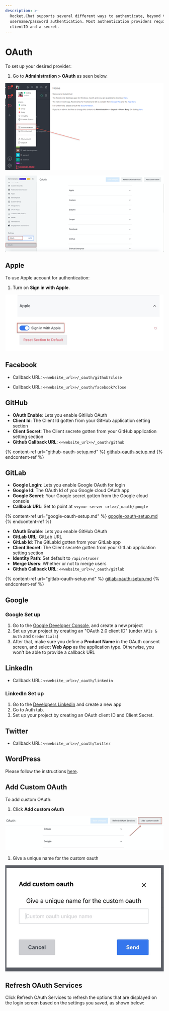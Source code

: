 ```yaml
---
description: >-
  Rocket.Chat supports several different ways to authenticate, beyond the basic
  username/password authentication. Most authentication providers require a
  clientID and a secret.
---
```


# OAuth

To set up your desired provider:

1. Go to **Administration > OAuth** as seen below.

![](<../../../../.gitbook/assets/image (682).png>)

![](<../../../../.gitbook/assets/image (132).png>)

## Apple

To use Apple account for authentication:

1. Turn on **Sign in with Apple**.

![](<../../../../.gitbook/assets/image (133).png>)

## Facebook

* Callback URL: `<<website_url>>/_oauth/github?close`

<!---->

* Callback URL: `<<website_url>>/_oauth/facebook?close`

## GitHub

* **OAuth Enable**: Lets you enable GitHub OAuth
* **Client Id**: The Client Id gotten from your GitHub application setting section
* **Client Secret**: The Client secrete gotten from your GitHub application setting section
* **Github Callback URL**: `<<website_url>>/_oauth/github`

{% content-ref url="github-oauth-setup.md" %}
[github-oauth-setup.md](github-oauth-setup.md)
{% endcontent-ref %}

## GitLab

* **Google Login**: Lets you enable Google OAuth for login
* **Google Id**: The OAuth Id of you Google cloud OAuth app
* **Google Secret**: Your Google secret gotten from the Google cloud console
* **Callback URL**: Set to point at `<<your server url>>/_oauth/google`

{% content-ref url="google-oauth-setup.md" %}
[google-oauth-setup.md](google-oauth-setup.md)
{% endcontent-ref %}

* **OAuth Enable**: Lets you enable GitHub OAuth
* **GitLab URL**: GitLab URL
* **GitLab Id**: The GitLabId gotten from your GitLab app
* **Client Secret**: The Client secrete gotten from your GitLab application setting section
* **Identity Path**: Set default to `/api/v4/user`
* **Merge Users**: Whether or not to merge users
* **Github Callback URL**: `<<website_url>>/_oauth/gitlab`

{% content-ref url="gitlab-oauth-setup.md" %}
[gitlab-oauth-setup.md](gitlab-oauth-setup.md)
{% endcontent-ref %}

## Google

### Google Set up

1. Go to the [Google Developer Console](https://console.developers.google.com), and create a new project
2. Set up your project by creating an "OAuth 2.0 client ID" (under `APIs & Auth` and `Credentials`)
3. After that, make sure you define a **Product Name** in the OAuth consent screen, and select **Web App** as the application type. Otherwise, you won't be able to provide a callback URL

## LinkedIn

* Callback URL: `<<website_url>>/_oauth/linkedin`

### LinkedIn Set up

1. Go to the [Developers Linkedin](https://www.linkedin.com/developers/) and create a new app
2. Go to Auth tab.
3. Set up your project by creating an OAuth client ID and Client Secret.

## Twitter

* Callback URL: `<<website_url>>/_oauth/twitter`

## WordPress

Please follow the instructions [here](https://docs.rocket.chat/guides/administrator-guides/authentication/oauth/wordpress).

## Add Custom OAuth

To add custom OAuth:

1. Click **Add custom oAuth**

![](<../../../../.gitbook/assets/image (134).png>)

1. Give a unique name for the custom oauth

![](<../../../../.gitbook/assets/image (135).png>)

## Refresh OAuth Services

Click Refresh OAuth Services to refresh the options that are displayed on the login screen based on the settings you saved, as shown below:
